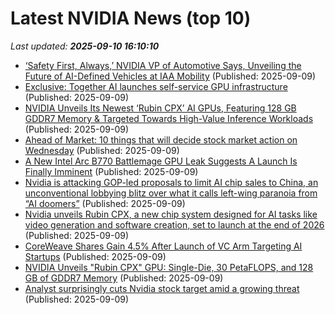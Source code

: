 # Latest NVIDIA News (top 10)
_Last updated: **2025-09-10 16:10:10**_

- [‘Safety First, Always,’ NVIDIA VP of Automotive Says, Unveiling the Future of AI-Defined Vehicles at IAA Mobility](https://blogs.nvidia.com/?p=84659) (Published: 2025-09-09)
- [Exclusive: Together AI launches self-service GPU infrastructure](https://siliconangle.com/2025/09/09/exclusive-together-ai-launches-self-service-gpu-infrastructure/) (Published: 2025-09-09)
- [NVIDIA Unveils Its Newest ‘Rubin CPX’ AI GPUs, Featuring 128 GB GDDR7 Memory & Targeted Towards High-Value Inference Workloads](https://wccftech.com/nvidia-unveils-its-newest-rubin-cpx-ai-gpus/) (Published: 2025-09-09)
- [Ahead of Market: 10 things that will decide stock market action on Wednesday](https://economictimes.indiatimes.com/markets/stocks/news/ahead-of-market-10-things-that-will-decide-stock-market-action-on-wednesday/articleshow/123790262.cms) (Published: 2025-09-09)
- [A New Intel Arc B770 Battlemage GPU Leak Suggests A Launch Is Finally Imminent](https://hothardware.com/news/intel-arc-b770-battlemage-gpu-launch-is-finally-imminent) (Published: 2025-09-09)
- [Nvidia is attacking GOP-led proposals to limit AI chip sales to China, an unconventional lobbying blitz over what it calls left-wing paranoia from “AI doomers”](https://biztoc.com/x/4790dcfe6b33d6c7) (Published: 2025-09-09)
- [Nvidia unveils Rubin CPX, a new chip system designed for AI tasks like video generation and software creation, set to launch at the end of 2026](https://biztoc.com/x/20fc141d1125d4c1) (Published: 2025-09-09)
- [CoreWeave Shares Gain 4.5% After Launch of VC Arm Targeting AI Startups](https://www.coindesk.com/markets/2025/09/09/coreweave-shares-rise-after-launch-of-vc-arm-targeting-ai-startups) (Published: 2025-09-09)
- [NVIDIA Unveils "Rubin CPX" GPU: Single-Die, 30 PetaFLOPS, and 128 GB of GDDR7 Memory](https://www.techpowerup.com/340818/nvidia-unveils-rubin-cpx-gpu-single-die-30-petaflops-and-128-gb-of-gddr7-memory) (Published: 2025-09-09)
- [Analyst surprisingly cuts Nvidia stock target amid a growing threat](https://biztoc.com/x/8868b09a02d25d36) (Published: 2025-09-09)
